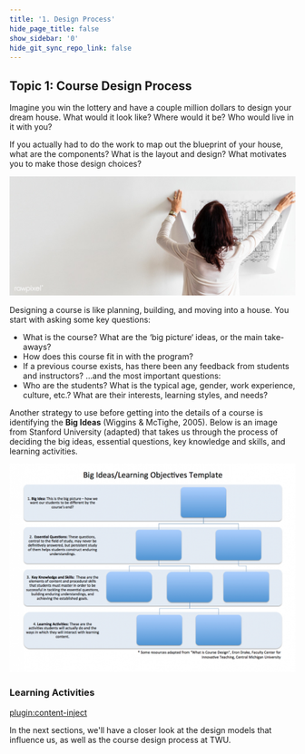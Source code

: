 ```yaml
---
title: '1. Design Process'
hide_page_title: false
show_sidebar: '0'
hide_git_sync_repo_link: false
---
```


## Topic 1: Course Design Process

Imagine you win the lottery and have a couple million dollars to design your dream house.  What would it look like?  Where would it be?  Who would live in it with you?

If you actually had to do the work to map out the blueprint of your house, what are the components?  What is the layout and design?  What motivates you to make those design choices?

![alt-text](rm22-268-business-sasi-22.jpg "Woman holding a poster on a white wall")

Designing a course is like planning, building, and moving into a house.  You start with asking some key questions:
- What is the course?  What are the ‘big picture‘ ideas, or the main take-aways?
- How does this course fit in with the program?
- If a previous course exists, has there been any feedback from students and instructors?
…and the most important questions:
- Who are the students?  What is the typical age, gender, work experience, culture, etc.? What are their interests, learning styles, and needs?​

Another strategy to use before getting into the details of a course is identifying the **Big Ideas** (Wiggins & McTighe, 2005). Below is an image from Stanford University (adapted) that takes us through the process of deciding the big ideas, essential questions, key knowledge and skills, and learning activities.

![alt-text](big_ideas_los.png "Big ideas template")

### Learning Activities
[plugin:content-inject](../_2-1)

In the next sections, we'll have a closer look at the design models that influence us, as well as the course design process at TWU.
